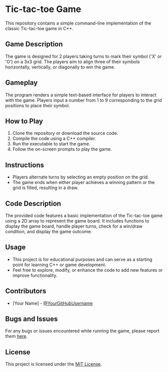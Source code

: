 # Tic-tac-toe Game

This repository contains a simple command-line implementation of the classic Tic-tac-toe game in C++.

## Game Description

The game is designed for 2 players taking turns to mark their symbol ('X' or 'O') on a 3x3 grid. The players aim to align three of their symbols horizontally, vertically, or diagonally to win the game.

## Gameplay

The program renders a simple text-based interface for players to interact with the game. Players input a number from 1 to 9 corresponding to the grid positions to place their symbol.

## How to Play

1. Clone the repository or download the source code.
2. Compile the code using a C++ compiler.
3. Run the executable to start the game.
4. Follow the on-screen prompts to play the game.

## Instructions

- Players alternate turns by selecting an empty position on the grid.
- The game ends when either player achieves a winning pattern or the grid is filled, resulting in a draw.

## Code Description

The provided code features a basic implementation of the Tic-tac-toe game using a 2D array to represent the game board. It includes functions to display the game board, handle player turns, check for a win/draw condition, and display the game outcome.

## Usage

- This project is for educational purposes and can serve as a starting point for learning C++ or game development.
- Feel free to explore, modify, or enhance the code to add new features or improve functionality.

## Contributors

- [Your Name] - [@YourGitHubUsername](link-to-your-profile)

## Bugs and Issues

For any bugs or issues encountered while running the game, please report them [here](link-to-issue-tracker).

## License

This project is licensed under the [MIT License](link-to-license-file).
